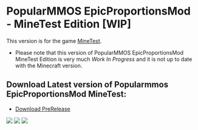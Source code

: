 # PopularMMOS EpicProportionsMod - MineTest Edition [WIP]

This version is for the game [MineTest](https://minetest.net).

* Please note that this version of PopularMMOS EpicProportionsMod MineTest Edition is very much *_Work In Progress_* and it is not up to date with the Minecraft version.

## Download Latest version of Popularmmos EpicProportionsMod MineTest:
* [Download PreRelease](https://github.com/jtrent238/PopularMMOS-EpicProportions-Mod/raw/master/MineTest/epicproportions/MineTest.zip)


![](https://raw.githubusercontent.com/jtrent238/PopularMMOS-EpicProportions-Mod/7ceec62ab91a542cc66e4ebed5eb417719a628f3/images/ss%20(2017-05-08%20at%2009.02.39).jpg)
![](https://raw.githubusercontent.com/jtrent238/PopularMMOS-EpicProportions-Mod/7ceec62ab91a542cc66e4ebed5eb417719a628f3/images/ss%20(2017-05-08%20at%2009.03.17).jpg)
![](https://raw.githubusercontent.com/jtrent238/PopularMMOS-EpicProportions-Mod/d8c39579dcffc6d5c2c23936f2e42f7dc4654bf5/images/screenshot_20170509_175933.png)
